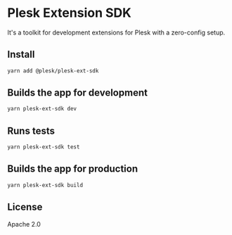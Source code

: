 # Plesk Extension SDK

It's a toolkit for development extensions for Plesk with a zero-config setup.

## Install

```sh
yarn add @plesk/plesk-ext-sdk
```

## Builds the app for development

```sh
yarn plesk-ext-sdk dev
```

## Runs tests

```sh
yarn plesk-ext-sdk test
```

## Builds the app for production

```sh
yarn plesk-ext-sdk build
```

## License

Apache 2.0
